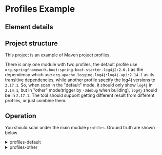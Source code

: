 #  Profiles Example

## Element details

## Project structure

This project is an example of Maven project profiles.

There is only one module with two profiles, the default profile use `org.springframework.boot:spring-boot-starter-log4j2:2.6.1` as the dependency which use `org.apache.logging.log4j:log4j-api:2.14.1` as its transitive dependencies, while another profile specify the log4j versions to `2.17.1`. So, when scan in the "default" mode, it should only show `log4j` in `2.14.1`, but in "other" mode(trigger by `-Ddebug` when building), `log4j` should be in `2.17.1`. The tool should support getting different result from different profiles, or just combine them. 

## Operation

You should scan under the main module `profiles`. Ground truth are shown below

<details>
<summary>profiles-default</summary>
<pre>
 com.sca.benchmark:profiles:jar:1.0-SNAPSHOT
 \- org.springframework.boot:spring-boot-starter-log4j2:jar:2.6.1:compile
    +- org.apache.logging.log4j:log4j-slf4j-impl:jar:2.14.1:compile
    |  +- org.slf4j:slf4j-api:jar:1.7.25:compile
    |  \- org.apache.logging.log4j:log4j-api:jar:2.14.1:compile
    +- org.apache.logging.log4j:log4j-core:jar:2.14.1:compile
    +- org.apache.logging.log4j:log4j-jul:jar:2.14.1:compile
    \- org.slf4j:jul-to-slf4j:jar:1.7.32:compile
</pre>
</details>

<details>
<summary>profiles-other</summary>
<pre>
 com.sca.benchmark:profiles:jar:1.0-SNAPSHOT
 +- org.springframework.boot:spring-boot-starter-log4j2:jar:2.6.1:compile
 |  +- org.apache.logging.log4j:log4j-slf4j-impl:jar:2.14.1:compile
 |  |  \- org.slf4j:slf4j-api:jar:1.7.25:compile
 |  +- org.apache.logging.log4j:log4j-jul:jar:2.14.1:compile
 |  \- org.slf4j:jul-to-slf4j:jar:1.7.32:compile
 +- org.apache.logging.log4j:log4j-core:jar:2.17.1:compile
 \- org.apache.logging.log4j:log4j-api:jar:2.17.1:compile
</pre>
</details>

